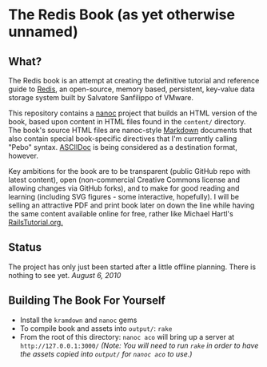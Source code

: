 The Redis Book (as yet otherwise unnamed)
=========================================

What?
-----

The Redis book is an attempt at creating the definitive tutorial and reference guide to [Redis](http://code.google.com/p/redis/), an open-source, 
memory based, persistent, key-value data storage system built by Salvatore Sanfilippo of VMware.

This repository contains a [nanoc](http://nanoc.stoneship.org/) project that builds an HTML version of the book, based
upon content in HTML files found in the `content/` directory. The book's source HTML files are nanoc-style [Markdown](http://daringfireball.net/projects/markdown/)
documents that also contain special book-specific directives that I'm currently calling "Pebo" syntax. [ASCIIDoc](http://www.methods.co.nz/asciidoc/)
is being considered as a destination format, however.

Key ambitions for the book are to be transparent (public GitHub repo with latest content), open (non-commercial Creative Commons license and allowing changes via GitHub forks),
and to make for good reading and learning (including SVG figures - some interactive, hopefully). I will be 
selling an attractive PDF and print book later on down the line while having the same content available online for free, rather
like Michael Hartl's [RailsTutorial.org.](http://railstutorial.org/)

Status
------

The project has only just been started after a little offline planning. There is nothing to see yet. *August 6, 2010*


Building The Book For Yourself
------------------------------

* Install the `kramdown` and `nanoc` gems
* To compile book and assets into `output/`: `rake`
* From the root of this directory: `nanoc aco` will bring up a server at `http://127.0.0.1:3000/`
  *(Note: You will need to run `rake` in order to have the assets copied into `output/` for `nanoc aco` to use.)*
